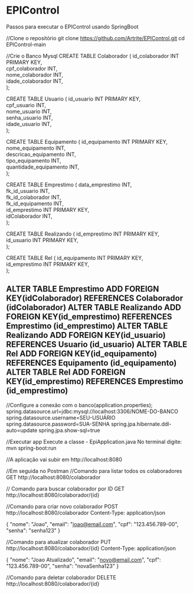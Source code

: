 # EPIControl

Passos para executar o EPIControl usando SpringBoot

//Clone o repositório
git clone <https://github.com/Artrite/EPIControl.git>
cd EPIControl-main

//Crie o Banco Mysql
CREATE TABLE Colaborador 
( 
 id_colaborador INT PRIMARY KEY,  
 cpf_colaborador INT,  
 nome_colaborador INT,  
 idade_colaborador INT,  
); 

CREATE TABLE Usuario 
( 
 id_usuario INT PRIMARY KEY,  
 cpf_usuario INT,  
 nome_usuario INT,  
 senha_usuario INT,  
 idade_usuario INT,  
); 

CREATE TABLE Equipamento 
( 
 id_equipamento INT PRIMARY KEY,  
 nome_equipamento INT,  
 descricao_equipamento INT,  
 tipo_equipamento INT,  
 quantidade_equipamento INT,  
); 

CREATE TABLE Emprestimo 
( 
 data_emprestimo INT,  
 fk_id_usuario INT,  
 fk_id_colaborador INT,  
 fk_id_equipamento INT,  
 id_emprestimo INT PRIMARY KEY,  
 idColaborador INT,  
); 

CREATE TABLE Realizando 
( 
 id_emprestimo INT PRIMARY KEY,  
 id_usuario INT PRIMARY KEY,  
); 

CREATE TABLE Rel 
( 
 id_equipamento INT PRIMARY KEY,  
 id_emprestimo INT PRIMARY KEY,  
); 

ALTER TABLE Emprestimo ADD FOREIGN KEY(idColaborador) REFERENCES Colaborador (idColaborador)
ALTER TABLE Realizando ADD FOREIGN KEY(id_emprestimo) REFERENCES Emprestimo (id_emprestimo)
ALTER TABLE Realizando ADD FOREIGN KEY(id_usuario) REFERENCES Usuario (id_usuario)
ALTER TABLE Rel ADD FOREIGN KEY(id_equipamento) REFERENCES Equipamento (id_equipamento)
ALTER TABLE Rel ADD FOREIGN KEY(id_emprestimo) REFERENCES Emprestimo (id_emprestimo)
------------------------------------------------------------------------------------------------------------

//Configure a conexão com o banco(application.properties);
spring.datasource.url=jdbc:mysql://localhost:3306/NOME-DO-BANCO
spring.datasource.username=SEU-USUÁRIO
spring.datasource.password=SUA-SENHA
spring.jpa.hibernate.ddl-auto=update
spring.jpa.show-sql=true

//Executar app
Execute a classe - EpiApplication.java
No terminal digite: mvn spring-boot:run

//A aplicação vai subir em http://localhost:8080

//Em seguida no Postman
//Comando para listar todos os colaboradores
GET http://localhost:8080/colaborador

// Comando para buscar colaborador por ID
GET http://localhost:8080/colaborador/{id}

//Comando para criar novo colaborador
POST http://localhost:8080/colaborador
Content-Type: application/json

{
  "nome": "Joao",
  "email": "joao@email.com",
  "cpf": "123.456.789-00",
  "senha": "senha123"
}

//Comando para atualizar colaborador
PUT http://localhost:8080/colaborador/{id}
Content-Type: application/json

{
  "nome": "Joao Atualizado",
  "email": "novo@email.com",
  "cpf": "123.456.789-00",
  "senha": "novaSenha123"
}

//Comando para deletar colaborador
DELETE http://localhost:8080/colaborador/{id}